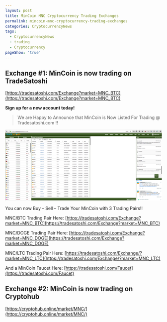```yaml
---
layout: post
title: MinCoin MNC Cryptocurrency Trading Exchanges
permalink: mincoin-mnc-cryptocurrency-trading-exchanges
categories: CryptocurrencyNews
tags: 
  - CryptocurrencyNews
  - trading
  - Cryptocurrency
pageShow: 'true'
---
```


## Exchange #1: MinCoin is now trading on TradeSatoshi

[https://tradesatoshi.com/Exchange?market=MNC_BTC](https://tradesatoshi.com/Exchange?market=MNC_BTC) 

**Sign up for a new account today!**


> We are Happy to Announce that MinCoin is Now Listed For Trading @ Tradesatoshi.com !! 

![Mincoin-MNC-LTC-tradesatoshi-cryptocurrency](/images/post/Mincoin-MNC-LTC-tradesatoshi-cryptocurrency2017-10-22.png "Mincoin-MNC-LTC-tradesatoshi-cryptocurrency")

You can now Buy – Sell – Trade Your MinCoin with 3 Trading Pairs!!


MNC/BTC Trading Pair Here: [https://tradesatoshi.com/Exchange?market=MNC_BTC](https://tradesatoshi.com/Exchange?market=MNC_BTC)  

MNC/DOGE Trading Pair Here: [https://tradesatoshi.com/Exchange?market=MNC_DOGE](https://tradesatoshi.com/Exchange?market=MNC_DOGE)    

MNC/LTC Trading Pair Here: [https://tradesatoshi.com/Exchange/?market=MNC_LTC](https://tradesatoshi.com/Exchange/?market=MNC_LTC)    

And a MinCoin Faucet Here: [https://tradesatoshi.com/Faucet](https://tradesatoshi.com/Faucet)  

## Exchange #2: MinCoin is now trading on Cryptohub

[https://cryptohub.online/market/MNC/](https://cryptohub.online/market/MNC/) 



